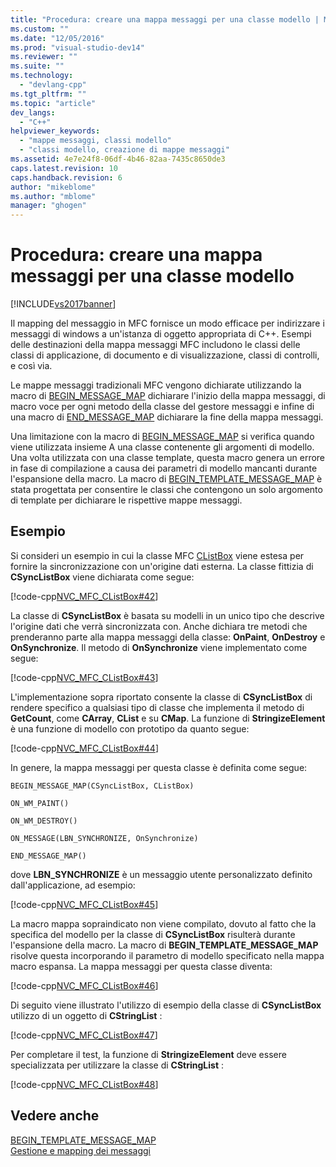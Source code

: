 ```yaml
---
title: "Procedura: creare una mappa messaggi per una classe modello | Microsoft Docs"
ms.custom: ""
ms.date: "12/05/2016"
ms.prod: "visual-studio-dev14"
ms.reviewer: ""
ms.suite: ""
ms.technology: 
  - "devlang-cpp"
ms.tgt_pltfrm: ""
ms.topic: "article"
dev_langs: 
  - "C++"
helpviewer_keywords: 
  - "mappe messaggi, classi modello"
  - "classi modello, creazione di mappe messaggi"
ms.assetid: 4e7e24f8-06df-4b46-82aa-7435c8650de3
caps.latest.revision: 10
caps.handback.revision: 6
author: "mikeblome"
ms.author: "mblome"
manager: "ghogen"
---
```

# Procedura: creare una mappa messaggi per una classe modello
[!INCLUDE[vs2017banner](../assembler/inline/includes/vs2017banner.md)]

Il mapping del messaggio in MFC fornisce un modo efficace per indirizzare i messaggi di windows a un'istanza di oggetto appropriata di C\+\+.  Esempi delle destinazioni della mappa messaggi MFC includono le classi delle classi di applicazione, di documento e di visualizzazione, classi di controlli, e così via.  
  
 Le mappe messaggi tradizionali MFC vengono dichiarate utilizzando la macro di [BEGIN\_MESSAGE\_MAP](../Topic/BEGIN_MESSAGE_MAP.md) dichiarare l'inizio della mappa messaggi, di macro voce per ogni metodo della classe del gestore messaggi e infine di una macro di [END\_MESSAGE\_MAP](../Topic/END_MESSAGE_MAP.md) dichiarare la fine della mappa messaggi.  
  
 Una limitazione con la macro di [BEGIN\_MESSAGE\_MAP](../Topic/BEGIN_MESSAGE_MAP.md) si verifica quando viene utilizzata insieme A una classe contenente gli argomenti di modello.  Una volta utilizzata con una classe template, questa macro genera un errore in fase di compilazione a causa dei parametri di modello mancanti durante l'espansione della macro.  La macro di [BEGIN\_TEMPLATE\_MESSAGE\_MAP](../Topic/BEGIN_TEMPLATE_MESSAGE_MAP.md) è stata progettata per consentire le classi che contengono un solo argomento di template per dichiarare le rispettive mappe messaggi.  
  
## Esempio  
 Si consideri un esempio in cui la classe MFC [CListBox](../mfc/reference/clistbox-class.md) viene estesa per fornire la sincronizzazione con un'origine dati esterna.  La classe fittizia di **CSyncListBox** viene dichiarata come segue:  
  
 [!code-cpp[NVC_MFC_CListBox#42](../mfc/codesnippet/CPP/how-to-create-a-message-map-for-a-template-class_1.h)]  
  
 La classe di **CSyncListBox** è basata su modelli in un unico tipo che descrive l'origine dati che verrà sincronizzata con.  Anche dichiara tre metodi che prenderanno parte alla mappa messaggi della classe: **OnPaint**, **OnDestroy** e **OnSynchronize**.  Il metodo di **OnSynchronize** viene implementato come segue:  
  
 [!code-cpp[NVC_MFC_CListBox#43](../mfc/codesnippet/CPP/how-to-create-a-message-map-for-a-template-class_2.cpp)]  
  
 L'implementazione sopra riportato consente la classe di **CSyncListBox** di rendere specifico a qualsiasi tipo di classe che implementa il metodo di **GetCount**, come **CArray**, **CList** e su **CMap**.  La funzione di **StringizeElement** è una funzione di modello con prototipo da quanto segue:  
  
 [!code-cpp[NVC_MFC_CListBox#44](../mfc/codesnippet/CPP/how-to-create-a-message-map-for-a-template-class_3.cpp)]  
  
 In genere, la mappa messaggi per questa classe è definita come segue:  
  
 `BEGIN_MESSAGE_MAP(CSyncListBox, CListBox)`  
  
 `ON_WM_PAINT()`  
  
 `ON_WM_DESTROY()`  
  
 `ON_MESSAGE(LBN_SYNCHRONIZE, OnSynchronize)`  
  
 `END_MESSAGE_MAP()`  
  
 dove **LBN\_SYNCHRONIZE** è un messaggio utente personalizzato definito dall'applicazione, ad esempio:  
  
 [!code-cpp[NVC_MFC_CListBox#45](../mfc/codesnippet/CPP/how-to-create-a-message-map-for-a-template-class_4.cpp)]  
  
 La macro mappa sopraindicato non viene compilato, dovuto al fatto che la specifica del modello per la classe di **CSyncListBox** risulterà durante l'espansione della macro.  La macro di **BEGIN\_TEMPLATE\_MESSAGE\_MAP** risolve questa incorporando il parametro di modello specificato nella mappa macro espansa.  La mappa messaggi per questa classe diventa:  
  
 [!code-cpp[NVC_MFC_CListBox#46](../mfc/codesnippet/CPP/how-to-create-a-message-map-for-a-template-class_5.cpp)]  
  
 Di seguito viene illustrato l'utilizzo di esempio della classe di **CSyncListBox** utilizzo di un oggetto di **CStringList** :  
  
 [!code-cpp[NVC_MFC_CListBox#47](../mfc/codesnippet/CPP/how-to-create-a-message-map-for-a-template-class_6.cpp)]  
  
 Per completare il test, la funzione di **StringizeElement** deve essere specializzata per utilizzare la classe di **CStringList** :  
  
 [!code-cpp[NVC_MFC_CListBox#48](../mfc/codesnippet/CPP/how-to-create-a-message-map-for-a-template-class_7.cpp)]  
  
## Vedere anche  
 [BEGIN\_TEMPLATE\_MESSAGE\_MAP](../Topic/BEGIN_TEMPLATE_MESSAGE_MAP.md)   
 [Gestione e mapping dei messaggi](../mfc/message-handling-and-mapping.md)